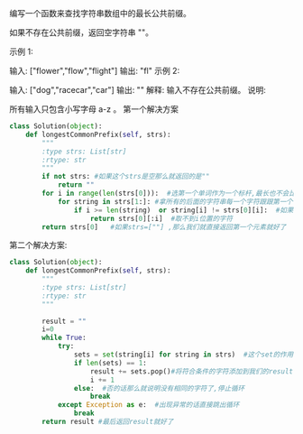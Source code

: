编写一个函数来查找字符串数组中的最长公共前缀。

如果不存在公共前缀，返回空字符串 ""。

示例 1:

输入: ["flower","flow","flight"]
输出: "fl"
示例 2:

输入: ["dog","racecar","car"]
输出: ""
解释: 输入不存在公共前缀。
说明:

所有输入只包含小写字母 a-z 。
第一个解决方案
```python
class Solution(object):
    def longestCommonPrefix(self, strs):
        """
        :type strs: List[str]
        :rtype: str
        """
        if not strs: #如果这个strs是空那么就返回的是""
            return ""
        for i in range(len(strs[0])):  #选第一个单词作为一个标杆,最长也不会比这个单词更长,对这个单词的每一个字符进行遍历
            for string in strs[1:]: #拿所有的后面的字符串每一个字符跟跟第一个字符串的同样位置的字符进行比较
                if i >= len(string)  or string[i] != strs[0][i]:  #如果取出的每个字符串的第i个位置的字符不相同那么就返回相同的字符串就可以了
                    return strs[0][:i]  #取不到i位置的字符
        return strs[0]   #如果strs=[""] ,那么我们就直接返回第一个元素就好了
```
第二个解决方案:
```python
class Solution(object):
    def longestCommonPrefix(self, strs):
        """
        :type strs: List[str]
        :rtype: str
        """
        
        result = ""
        i=0
        while True:
            try:
                sets = set(string[i] for string in strs)  #这个set的作用返回所有字符串同样位置是否相同,如果相同的话那么就返回这个相同的字符,不同的话就是空
                if len(sets) == 1:
                    result += sets.pop()#将符合条件的字符添加到我们的result中
                    i += 1
                else:  #否的话那么就说明没有相同的字符了,停止循环
                    break
            except Exception as e:  #出现异常的话直接跳出循环
                break
        return result #最后返回result就好了
```
